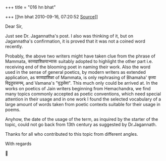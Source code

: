 +++
title = "016 hn bhat"

+++
[[hn bhat	2010-09-16, 07:20:52 [Source](https://groups.google.com/g/bvparishat/c/VwjYjwoHBkA)]]



Dear Sir,

  

Just see Dr. Jagannatha's post. I also was thinking of it, but on Jagannatha's confirmation, it is proved that it was not a coined word recently.

  

Probably, the above two writers might have taken clue from the phrase of Mammata, काव्यज्ञशिक्षयाभ्यासः suitably adopted to highlight the other part i.e. receiving end of the blooming poet in naming their work. Also the word used in the sense of general poetics, by modern writers as extended application, as काव्यज्ञशिक्षा of Mammata, is only rephrasing of Bhamaha' कृत्वा विद्वदुपासनम्, and Vamana's "वृद्धसेवा". This much only could be arrived at. In the works on poetics of Jain writers beginning from Hemachandra, we find many topics commonly accepted as poetic conventions, which need special attention in their usage and in one work I found the selected vocabulary of a large amount of words taken from poetic contexts suitable for their usage in poems.

  

Anyhow, the date of the usage of the term, as inquired by the starter of the topic, could not go back from 13th century as suggested by Dr.Jagannath.  
  

Thanks for all who contributed to this topic from different angles.

  

With regards



